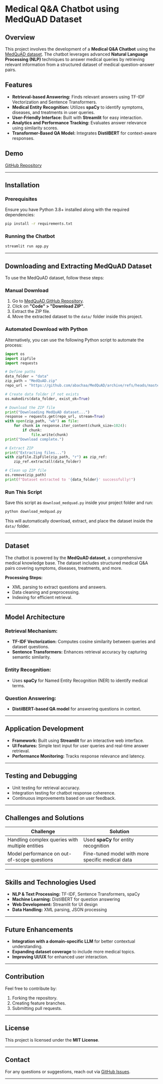 # Medical Q&A Chatbot using MedQuAD Dataset

## Overview
This project involves the development of a **Medical Q&A Chatbot** using the [MedQuAD dataset](https://github.com/abachaa/MedQuAD). The chatbot leverages advanced **Natural Language Processing (NLP)** techniques to answer medical queries by retrieving relevant information from a structured dataset of medical question-answer pairs.

## Features
- **Retrieval-based Answering:** Finds relevant answers using TF-IDF Vectorization and Sentence Transformers.
- **Medical Entity Recognition:** Utilizes **spaCy** to identify symptoms, diseases, and treatments in user queries.
- **User-Friendly Interface:** Built with **Streamlit** for easy interaction.
- **Analytics and Performance Tracking:** Evaluates answer relevance using similarity scores.
- **Transformer-Based QA Model:** Integrates **DistilBERT** for context-aware responses.

## Demo
[GitHub Repository](https://github.com/Anushree1291/medical_Q_A_Chatbot)

---

## Installation
### Prerequisites
Ensure you have Python 3.8+ installed along with the required dependencies:

```bash
pip install -r requirements.txt
```

### Running the Chatbot
```bash
streamlit run app.py
```

---

## Downloading and Extracting MedQuAD Dataset
To use the MedQuAD dataset, follow these steps:

### **Manual Download**
1. Go to [MedQuAD GitHub Repository](https://github.com/abachaa/MedQuAD).
2. Click on **"Code" > "Download ZIP"**.
3. Extract the ZIP file.
4. Move the extracted dataset to the `data/` folder inside this project.

### **Automated Download with Python**
Alternatively, you can use the following Python script to automate the process:

```python
import os
import zipfile
import requests

# Define paths
data_folder = "data"
zip_path = "MedQuAD.zip"
repo_url = "https://github.com/abachaa/MedQuAD/archive/refs/heads/master.zip"

# Create data folder if not exists
os.makedirs(data_folder, exist_ok=True)

# Download the ZIP file
print("Downloading MedQuAD dataset...")
response = requests.get(repo_url, stream=True)
with open(zip_path, "wb") as file:
    for chunk in response.iter_content(chunk_size=1024):
        if chunk:
            file.write(chunk)
print("Download complete.")

# Extract ZIP
print("Extracting files...")
with zipfile.ZipFile(zip_path, "r") as zip_ref:
    zip_ref.extractall(data_folder)

# Clean up ZIP file
os.remove(zip_path)
print(f"Dataset extracted to '{data_folder}' successfully!")
```

### **Run This Script**
Save this script as `download_medquad.py` inside your project folder and run:

```bash
python download_medquad.py
```

This will automatically download, extract, and place the dataset inside the `data/` folder.

---

## Dataset
The chatbot is powered by the **MedQuAD dataset**, a comprehensive medical knowledge base. The dataset includes structured medical Q&A pairs covering symptoms, diseases, treatments, and more.

**Processing Steps:**
- XML parsing to extract questions and answers.
- Data cleaning and preprocessing.
- Indexing for efficient retrieval.

---

## Model Architecture
### **Retrieval Mechanism:**
- **TF-IDF Vectorization:** Computes cosine similarity between queries and dataset questions.
- **Sentence Transformers:** Enhances retrieval accuracy by capturing semantic similarity.

### **Entity Recognition:**
- Uses **spaCy** for Named Entity Recognition (NER) to identify medical terms.

### **Question Answering:**
- **DistilBERT-based QA model** for answering questions in context.

---

## Application Development
- **Framework:** Built using **Streamlit** for an interactive web interface.
- **UI Features:** Simple text input for user queries and real-time answer retrieval.
- **Performance Monitoring:** Tracks response relevance and latency.

---

## Testing and Debugging
- Unit testing for retrieval accuracy.
- Integration testing for chatbot response coherence.
- Continuous improvements based on user feedback.

---

## Challenges and Solutions
| Challenge | Solution |
|-----------|----------|
| Handling complex queries with multiple entities | Used **spaCy** for entity recognition |
| Model performance on out-of-scope questions | Fine-tuned model with more specific medical data |

---

## Skills and Technologies Used
- **NLP & Text Processing:** TF-IDF, Sentence Transformers, spaCy
- **Machine Learning:** DistilBERT for question answering
- **Web Development:** Streamlit for UI design
- **Data Handling:** XML parsing, JSON processing

---

## Future Enhancements
- **Integration with a domain-specific LLM** for better contextual understanding.
- **Expanding dataset coverage** to include more medical topics.
- **Improving UI/UX** for enhanced user interaction.

---

## Contribution
Feel free to contribute by:
1. Forking the repository.
2. Creating feature branches.
3. Submitting pull requests.

---

## License
This project is licensed under the **MIT License**.

---

## Contact
For any questions or suggestions, reach out via [GitHub Issues](https://github.com/Anushree1291/medical_Q_A_Chatbot/issues).

---
